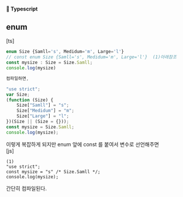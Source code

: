 #### 🍎 Typescript


## enum 
[ts]
```js
enum Size {Samll='s', Medidum='m', Large='l'}
// const enum Size {Samll='s', Medidum='m', Large='l'}  (1)아래참조
const mysize : Size = Size.Samll;
console.log(mysize)

컴파일하면,

"use strict";
var Size;
(function (Size) {
    Size["Samll"] = "s";
    Size["Medidum"] = "m";
    Size["Large"] = "l";
})(Size || (Size = {}));
const mysize = Size.Samll;
console.log(mysize);
```
이렇게 복잡하게 되지만 enum 앞에 const 를 붙여서 변수로 선언해주면   
[js] 
```
(1)
"use strict";
const mysize = "s" /* Size.Samll */;
console.log(mysize);
```
간단히 컴파일된다.  

